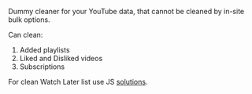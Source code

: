 Dummy cleaner for your YouTube data, that cannot be cleaned by in-site bulk options.  
 
Can clean: 
1. Added playlists 
2. Liked and Disliked videos 
3. Subscriptions 
 
For clean Watch Later list use JS [solutions](https://gist.github.com/astamicu/eb351ce10451f1a51b71a1287d36880f).  